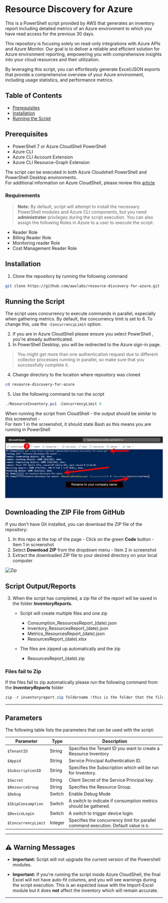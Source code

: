 # Resource Discovery for Azure

This is a PowerShell script provided by AWS that generates an inventory report including detailed metrics of an Azure environment to which you have read access for the previous 30 days.

This repository is focusing solely on read-only integrations with Azure APIs and Azure Monitor. Our goal is to deliver a 
reliable and efficient solution for Azure environment reporting, empowering you with comprehensive insights into your cloud resources and their utilization.

By leveraging this script, you can effortlessly generate Excel/JSON exports that provide a comprehensive overview of your Azure environment, including usage statistics, and performance metrics.

## Table of Contents

- [Prerequisites](#prerequisites)
- [Installation](#installation)
- [Running the Script](#running-the-script)

## Prerequisites
- PowerShell 7 or Azure CloudShell PowerShell
- Azure CLI
- Azure CLI Account Extension
- Azure CLI Resource-Graph Extension
  
The script can be executed in both Azure Cloudshell PowerShell and PowerShell Desktop environments.  
For additional information on Azure CloudShell, please review this [article](https://learn.microsoft.com/en-us/azure/cloud-shell/get-started/classic?tabs=azurecli)

### Requirements
> **Note:** By default, script will attempt to install the necessary PowerShell modules and Azure CLI components, but you need **administrator** privileges during the script execution.
> You can also assign the following Roles in Azure to a user to execute the script:
- Reader Role
- Billing Reader Role
- Monitoring reader Role
- Cost Management Reader Role

## Installation

1. Clone the repository by running the following command

```bash
git clone https://github.com/awslabs/resource-discovery-for-azure.git
```

## Running the Script

The script uses concurrency to execute commands in parallel, especially when gathering metrics. By default, the concurrency limit is set to 6. To change this, use the `-ConcurrencyLimit` option. 

2. If you are in Azure CloudShell please ensure you select PowerShell , you're already authenticated.
3. In PowerShell Desktop, you will be redirected to the Azure sign-in page.
> You might get more than one authentication request due to different collector processes running in parallel, so make sure that you successfully complete it.
4. Change directory to the location where repository was cloned
```powershell
cd resource-discovery-for-azure
```
5. Use the following command to run the script

```powershell
./ResourceInventory.ps1 -ConcurrencyLimit 8
```

When running the script from CloudShell - the output should be similar to this screenshot -  
For item 1 in the screenshot, it should state Bash as this means you are running in PowerShell

![CloudShell](./docs/cloudshell.png)

## Downloading the ZIP File from GitHub
If you don't have Git installed, you can download the ZIP file of the repository:

1. In this repo at the top of the page - Click on the green **Code** button - Item 1 in screenshot  
2. Select **Download ZIP** from the dropdown menu - Item 2 in screenshot
3. Extract the downloaded ZIP file to your desired directory on your local computer

![Zip](./docs/zip_download.png)


## Script Output/Reports
3. When the script has completed, a zip file of the report will be saved in the folder **_InventoryReports._**
     - Script will create multiple files and one zip 
         - Consumption_ResourcesReport_(date).json 
         - Inventory_ResourcesReport_(date).json 
         - Metrics_ResourcesReport_(date).json 
         - ResourcesReport_(date).xlsx 

     - The files are zipped up automatically and the zip
         - ResourcesReport_(date).zip


### Files fail to Zip
If the files fail to zip automatically please run the following command from the **_InventoryReports_** folder
```powershell
zip -r inventoryreport.zip foldername (this is the folder that the files are located)
```
---

## Parameters

The following table lists the parameters that can be used with the script:

| Parameter         | Type     | Description                                                                                                     |
|-------------------|----------|-----------------------------------------------------------------------------------------------------------------|
| `$TenantID`       | String   | Specifies the Tenant ID you want to create a Resource Inventory                                                                                       |
| `$Appid`          | String   | Service Principal Authentication ID.                                                                                   |
| `$SubscriptionID` | String   | Specifies the Subscription which will be run for Inventory.                                                                                  |
| `$Secret`         | String   | Client Secret of the Service Principal key.                                                                                       |
| `$ResourceGroup`  | String   | Specifies the Resource Group.                                                                                   |
| `$Debug`          | Switch   | Enable Debug Mode                                                                                  |
| `$SkipConsumption`| Switch   | A switch to indicate if consumption metrics should be gathered.                                                |
| `$DeviceLogin`    | Switch   | A switch to trigger device login.                                                                               |
| `$ConcurrencyLimit` | Integer | Specifies the concurrency limit for parallel command execution. Default value is `6`.                            |

---

## ⚠️ Warning Messages

- **Important:** Script will not upgrade the current version of the Powershell modules.
  
- **Important:** If you're running the script inside Azure CloudShell, the final Excel will not have auto-fit columns, and you will see warnings during the script execution. This is an expected issue with the Import-Excel module but it does **not** affect the inventory which will remain accurate.

---
